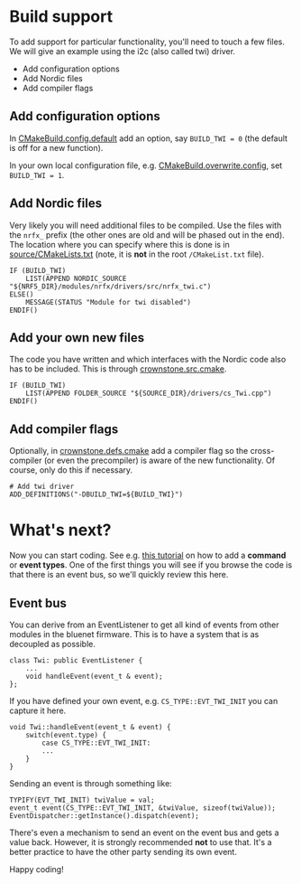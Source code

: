 # Build support

To add support for particular functionality, you'll need to touch a few files. We will give an example using the i2c (also called twi) driver.

* Add configuration options
* Add Nordic files
* Add compiler flags

## Add configuration options

In [CMakeBuild.config.default](/source/conf/cmake/CMakeBuild.config.default) add an option, say `BUILD_TWI = 0` (the default is off for a new function). 

In your own local configuration file, e.g. [CMakeBuild.overwrite.config](/config/default/CMakeBuild.overwrite.config), set `BUILD_TWI = 1`.


## Add Nordic files

Very likely you will need additional files to be compiled. Use the files with the `nrfx_` prefix (the other ones are old and will be phased out in the end). 
The location where you can specify where this is done is in [source/CMakeLists.txt](/source/CMakeLists.txt) (note, it is **not** in the root `/CMakeList.txt` file). 

```
IF (BUILD_TWI)
	LIST(APPEND NORDIC_SOURCE "${NRF5_DIR}/modules/nrfx/drivers/src/nrfx_twi.c")
ELSE()
	MESSAGE(STATUS "Module for twi disabled")
ENDIF()
```

## Add your own new files

The code you have written and which interfaces with the Nordic code also has to be included. This is through [crownstone.src.cmake](/source/conf/cmake/crownstone.src.cmake).

```
IF (BUILD_TWI)
	LIST(APPEND FOLDER_SOURCE "${SOURCE_DIR}/drivers/cs_Twi.cpp")
ENDIF()
```

## Add compiler flags

Optionally, in [crownstone.defs.cmake](/source/conf/cmake/crownstone.defs.cmake) add a compiler flag so the cross-compiler (or even the precompiler) is aware of the new functionality.
Of course, only do this if necessary.

```
# Add twi driver
ADD_DEFINITIONS("-DBUILD_TWI=${BUILD_TWI}")
``` 

# What's next?

Now you can start coding. See e.g. [this tutorial](/docs/tutorials/ADD_NEW_COMMAND.md) on how to add a **command** or **event types**. One of the first things you will see if you browse the code is
that there is an event bus, so we'll quickly review this here. 

## Event bus

You can derive from an EventListener to get all kind of events from other modules in the bluenet firmware. This is to have a system that is as decoupled as possible.

```
class Twi: public EventListener {
	...  
	void handleEvent(event_t & event);
};
```

If you have defined your own event, e.g. `CS_TYPE::EVT_TWI_INIT` you can capture it here.

```
void Twi::handleEvent(event_t & event) {
	switch(event.type) {
		case CS_TYPE::EVT_TWI_INIT: 
		...
	}
}
```

Sending an event is through something like:

```
TYPIFY(EVT_TWI_INIT) twiValue = val;
event_t event(CS_TYPE::EVT_TWI_INIT, &twiValue, sizeof(twiValue));
EventDispatcher::getInstance().dispatch(event);
```

There's even a mechanism to send an event on the event bus and gets a value back. However, it is strongly recommended **not** to use that. 
It's a better practice to have the other party sending its own event. 

Happy coding!
